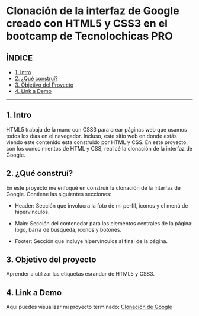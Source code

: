 # Clonación de la interfaz de Google creado con HTML5 y CSS3 en el bootcamp de Tecnolochicas PRO


## **ÍNDICE**

* [1. Intro](https://github.com/LissethFranco/ClonacionGoogle#1-intro)
* [2. ¿Qué construí?](https://github.com/LissethFranco/ClonacionGoogle#2-qu%C3%A9-constru%C3%AD)
* [3. Objetivo del Proyecto](https://github.com/LissethFranco/ClonacionGoogle#3-objetivo-del-proyecto)
* [4. Link a Demo](https://github.com/LissethFranco/ClonacionGoogle#4-link-a-demo)

****

## 1. Intro
HTML5 trabaja de la mano con CSS3 para crear páginas web que usamos todos los días en el navegador. Incluso, este sitio web en donde estás viendo este contenido esta construido por HTML y CSS. En este proyecto, con los conocimientos de HTML y CSS, realicé la clonación de la interfaz de Google. 

## 2. ¿Qué construí?
En este proyecto me enfoqué en construir la clonación de la interfaz de Google. 
Contiene las siguientes secciones:

* Header: Sección que involucra la foto de mi perfil, íconos y el menú de hipervínculos.

* Main: Sección del contenedor para los elementos centrales de la página: logo, barra de búsqueda, íconos y botones.

* Footer: Sección que incluye hipervínculos al final de la página.

## 3. Objetivo del proyecto
Aprender a utilizar las etiquetas esrandar de HTML5 y CSS3.

## 4. Link a Demo
Aquí puedes visualizar mi proyecto terminado: [Clonación de Google](https://statuesque-babka-6d4cc3.netlify.app/#)
